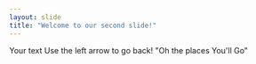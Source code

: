 ```yaml
---
layout: slide
title: "Welcome to our second slide!"
---
```

Your text
Use the left arrow to go back!
"Oh the places You'll Go"
